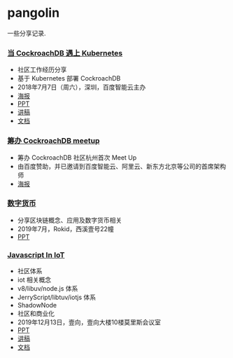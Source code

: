 # pangolin

一些分享记录.

### [当 CockroachDB 遇上 Kubernetes](./cockroachdb-shenzhen-2018-07/README.md)

* 社区工作经历分享
* 基于 Kubernetes 部署 CockroachDB
* 2018年7月7日（周六），深圳，百度智能云主办
* [海报](./cockroachdb-shenzhen-2018-07/playbill.jpeg)
* [PPT](./cockroachdb-shenzhen-2018-07/notePPT.pdf)
* [讲稿](./cockroachdb-shenzhen-2018-07/note.md)
* [文档](https://txiaozhe.github.io/2018/06/10/run-cockroachdb-in-kubernetes/)

### [筹办 CockroachDB meetup](./cockroachdb-meetup/README.md)

* 筹办 CockroachDB 社区杭州首次 Meet Up
* 由百度赞助，并已邀请到百度智能云、阿里云、新东方北京等公司的首席架构师
* [海报](./cockroachdb-meetup/playbill-for-community.jpeg)

### [数字货币](./blockchain-rokid-2019-07/README.md)

* 分享区块链概念、应用及数字货币相关
* 2019年7月，Rokid，西溪壹号22幢
* [PPT]()

### [Javascript In IoT](./shadownode-eshine-2019-12/README.md)

* 社区体系
* iot 相关概念
* v8/libuv/node.js 体系
* JerryScript/libtuv/iotjs 体系
* ShadowNode
* 社区和商业化
* 2019年12月13日，壹向，壹向大楼10楼莫里斯会议室
* [PPT](./shadownode-eshine-2019-12/JavaScript-in-IoT.pdf)
* [讲稿](https://txiaozhe.github.io/2019/12/13/javascript-in-iot/)
* [文档](https://txiaozhe.github.io/2019/11/18/learning-jerryscript-design/)
